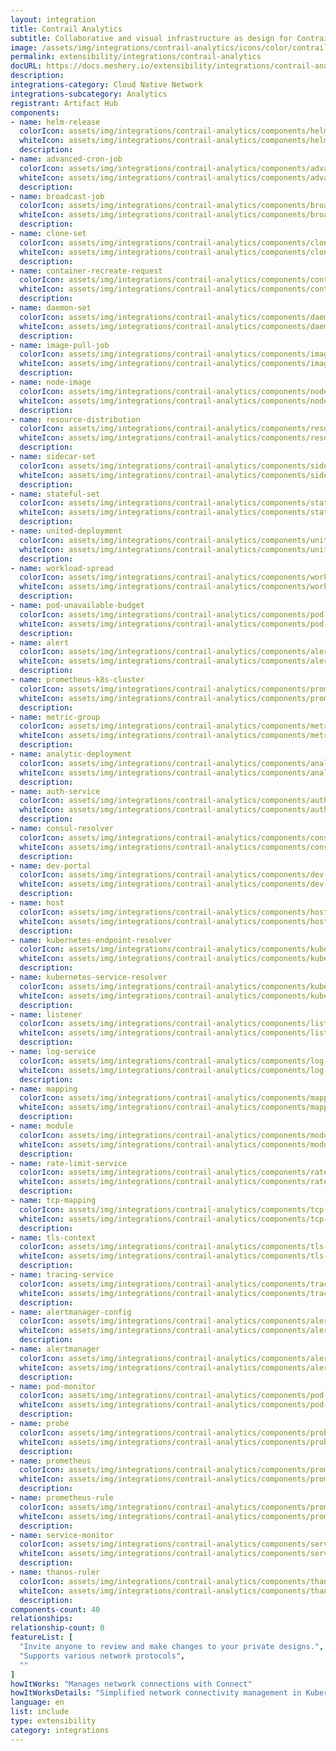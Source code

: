 ```yaml
---
layout: integration
title: Contrail Analytics
subtitle: Collaborative and visual infrastructure as design for Contrail Analytics
image: /assets/img/integrations/contrail-analytics/icons/color/contrail-analytics-color.svg
permalink: extensibility/integrations/contrail-analytics
docURL: https://docs.meshery.io/extensibility/integrations/contrail-analytics
description: 
integrations-category: Cloud Native Network
integrations-subcategory: Analytics
registrant: Artifact Hub
components: 
- name: helm-release
  colorIcon: assets/img/integrations/contrail-analytics/components/helm-release/icons/color/helm-release-color.svg
  whiteIcon: assets/img/integrations/contrail-analytics/components/helm-release/icons/white/helm-release-white.svg
  description: 
- name: advanced-cron-job
  colorIcon: assets/img/integrations/contrail-analytics/components/advanced-cron-job/icons/color/advanced-cron-job-color.svg
  whiteIcon: assets/img/integrations/contrail-analytics/components/advanced-cron-job/icons/white/advanced-cron-job-white.svg
  description: 
- name: broadcast-job
  colorIcon: assets/img/integrations/contrail-analytics/components/broadcast-job/icons/color/broadcast-job-color.svg
  whiteIcon: assets/img/integrations/contrail-analytics/components/broadcast-job/icons/white/broadcast-job-white.svg
  description: 
- name: clone-set
  colorIcon: assets/img/integrations/contrail-analytics/components/clone-set/icons/color/clone-set-color.svg
  whiteIcon: assets/img/integrations/contrail-analytics/components/clone-set/icons/white/clone-set-white.svg
  description: 
- name: container-recreate-request
  colorIcon: assets/img/integrations/contrail-analytics/components/container-recreate-request/icons/color/container-recreate-request-color.svg
  whiteIcon: assets/img/integrations/contrail-analytics/components/container-recreate-request/icons/white/container-recreate-request-white.svg
  description: 
- name: daemon-set
  colorIcon: assets/img/integrations/contrail-analytics/components/daemon-set/icons/color/daemon-set-color.svg
  whiteIcon: assets/img/integrations/contrail-analytics/components/daemon-set/icons/white/daemon-set-white.svg
  description: 
- name: image-pull-job
  colorIcon: assets/img/integrations/contrail-analytics/components/image-pull-job/icons/color/image-pull-job-color.svg
  whiteIcon: assets/img/integrations/contrail-analytics/components/image-pull-job/icons/white/image-pull-job-white.svg
  description: 
- name: node-image
  colorIcon: assets/img/integrations/contrail-analytics/components/node-image/icons/color/node-image-color.svg
  whiteIcon: assets/img/integrations/contrail-analytics/components/node-image/icons/white/node-image-white.svg
  description: 
- name: resource-distribution
  colorIcon: assets/img/integrations/contrail-analytics/components/resource-distribution/icons/color/resource-distribution-color.svg
  whiteIcon: assets/img/integrations/contrail-analytics/components/resource-distribution/icons/white/resource-distribution-white.svg
  description: 
- name: sidecar-set
  colorIcon: assets/img/integrations/contrail-analytics/components/sidecar-set/icons/color/sidecar-set-color.svg
  whiteIcon: assets/img/integrations/contrail-analytics/components/sidecar-set/icons/white/sidecar-set-white.svg
  description: 
- name: stateful-set
  colorIcon: assets/img/integrations/contrail-analytics/components/stateful-set/icons/color/stateful-set-color.svg
  whiteIcon: assets/img/integrations/contrail-analytics/components/stateful-set/icons/white/stateful-set-white.svg
  description: 
- name: united-deployment
  colorIcon: assets/img/integrations/contrail-analytics/components/united-deployment/icons/color/united-deployment-color.svg
  whiteIcon: assets/img/integrations/contrail-analytics/components/united-deployment/icons/white/united-deployment-white.svg
  description: 
- name: workload-spread
  colorIcon: assets/img/integrations/contrail-analytics/components/workload-spread/icons/color/workload-spread-color.svg
  whiteIcon: assets/img/integrations/contrail-analytics/components/workload-spread/icons/white/workload-spread-white.svg
  description: 
- name: pod-unavailable-budget
  colorIcon: assets/img/integrations/contrail-analytics/components/pod-unavailable-budget/icons/color/pod-unavailable-budget-color.svg
  whiteIcon: assets/img/integrations/contrail-analytics/components/pod-unavailable-budget/icons/white/pod-unavailable-budget-white.svg
  description: 
- name: alert
  colorIcon: assets/img/integrations/contrail-analytics/components/alert/icons/color/alert-color.svg
  whiteIcon: assets/img/integrations/contrail-analytics/components/alert/icons/white/alert-white.svg
  description: 
- name: prometheus-k8s-cluster
  colorIcon: assets/img/integrations/contrail-analytics/components/prometheus-k8s-cluster/icons/color/prometheus-k8s-cluster-color.svg
  whiteIcon: assets/img/integrations/contrail-analytics/components/prometheus-k8s-cluster/icons/white/prometheus-k8s-cluster-white.svg
  description: 
- name: metric-group
  colorIcon: assets/img/integrations/contrail-analytics/components/metric-group/icons/color/metric-group-color.svg
  whiteIcon: assets/img/integrations/contrail-analytics/components/metric-group/icons/white/metric-group-white.svg
  description: 
- name: analytic-deployment
  colorIcon: assets/img/integrations/contrail-analytics/components/analytic-deployment/icons/color/analytic-deployment-color.svg
  whiteIcon: assets/img/integrations/contrail-analytics/components/analytic-deployment/icons/white/analytic-deployment-white.svg
  description: 
- name: auth-service
  colorIcon: assets/img/integrations/contrail-analytics/components/auth-service/icons/color/auth-service-color.svg
  whiteIcon: assets/img/integrations/contrail-analytics/components/auth-service/icons/white/auth-service-white.svg
  description: 
- name: consul-resolver
  colorIcon: assets/img/integrations/contrail-analytics/components/consul-resolver/icons/color/consul-resolver-color.svg
  whiteIcon: assets/img/integrations/contrail-analytics/components/consul-resolver/icons/white/consul-resolver-white.svg
  description: 
- name: dev-portal
  colorIcon: assets/img/integrations/contrail-analytics/components/dev-portal/icons/color/dev-portal-color.svg
  whiteIcon: assets/img/integrations/contrail-analytics/components/dev-portal/icons/white/dev-portal-white.svg
  description: 
- name: host
  colorIcon: assets/img/integrations/contrail-analytics/components/host/icons/color/host-color.svg
  whiteIcon: assets/img/integrations/contrail-analytics/components/host/icons/white/host-white.svg
  description: 
- name: kubernetes-endpoint-resolver
  colorIcon: assets/img/integrations/contrail-analytics/components/kubernetes-endpoint-resolver/icons/color/kubernetes-endpoint-resolver-color.svg
  whiteIcon: assets/img/integrations/contrail-analytics/components/kubernetes-endpoint-resolver/icons/white/kubernetes-endpoint-resolver-white.svg
  description: 
- name: kubernetes-service-resolver
  colorIcon: assets/img/integrations/contrail-analytics/components/kubernetes-service-resolver/icons/color/kubernetes-service-resolver-color.svg
  whiteIcon: assets/img/integrations/contrail-analytics/components/kubernetes-service-resolver/icons/white/kubernetes-service-resolver-white.svg
  description: 
- name: listener
  colorIcon: assets/img/integrations/contrail-analytics/components/listener/icons/color/listener-color.svg
  whiteIcon: assets/img/integrations/contrail-analytics/components/listener/icons/white/listener-white.svg
  description: 
- name: log-service
  colorIcon: assets/img/integrations/contrail-analytics/components/log-service/icons/color/log-service-color.svg
  whiteIcon: assets/img/integrations/contrail-analytics/components/log-service/icons/white/log-service-white.svg
  description: 
- name: mapping
  colorIcon: assets/img/integrations/contrail-analytics/components/mapping/icons/color/mapping-color.svg
  whiteIcon: assets/img/integrations/contrail-analytics/components/mapping/icons/white/mapping-white.svg
  description: 
- name: module
  colorIcon: assets/img/integrations/contrail-analytics/components/module/icons/color/module-color.svg
  whiteIcon: assets/img/integrations/contrail-analytics/components/module/icons/white/module-white.svg
  description: 
- name: rate-limit-service
  colorIcon: assets/img/integrations/contrail-analytics/components/rate-limit-service/icons/color/rate-limit-service-color.svg
  whiteIcon: assets/img/integrations/contrail-analytics/components/rate-limit-service/icons/white/rate-limit-service-white.svg
  description: 
- name: tcp-mapping
  colorIcon: assets/img/integrations/contrail-analytics/components/tcp-mapping/icons/color/tcp-mapping-color.svg
  whiteIcon: assets/img/integrations/contrail-analytics/components/tcp-mapping/icons/white/tcp-mapping-white.svg
  description: 
- name: tls-context
  colorIcon: assets/img/integrations/contrail-analytics/components/tls-context/icons/color/tls-context-color.svg
  whiteIcon: assets/img/integrations/contrail-analytics/components/tls-context/icons/white/tls-context-white.svg
  description: 
- name: tracing-service
  colorIcon: assets/img/integrations/contrail-analytics/components/tracing-service/icons/color/tracing-service-color.svg
  whiteIcon: assets/img/integrations/contrail-analytics/components/tracing-service/icons/white/tracing-service-white.svg
  description: 
- name: alertmanager-config
  colorIcon: assets/img/integrations/contrail-analytics/components/alertmanager-config/icons/color/alertmanager-config-color.svg
  whiteIcon: assets/img/integrations/contrail-analytics/components/alertmanager-config/icons/white/alertmanager-config-white.svg
  description: 
- name: alertmanager
  colorIcon: assets/img/integrations/contrail-analytics/components/alertmanager/icons/color/alertmanager-color.svg
  whiteIcon: assets/img/integrations/contrail-analytics/components/alertmanager/icons/white/alertmanager-white.svg
  description: 
- name: pod-monitor
  colorIcon: assets/img/integrations/contrail-analytics/components/pod-monitor/icons/color/pod-monitor-color.svg
  whiteIcon: assets/img/integrations/contrail-analytics/components/pod-monitor/icons/white/pod-monitor-white.svg
  description: 
- name: probe
  colorIcon: assets/img/integrations/contrail-analytics/components/probe/icons/color/probe-color.svg
  whiteIcon: assets/img/integrations/contrail-analytics/components/probe/icons/white/probe-white.svg
  description: 
- name: prometheus
  colorIcon: assets/img/integrations/contrail-analytics/components/prometheus/icons/color/prometheus-color.svg
  whiteIcon: assets/img/integrations/contrail-analytics/components/prometheus/icons/white/prometheus-white.svg
  description: 
- name: prometheus-rule
  colorIcon: assets/img/integrations/contrail-analytics/components/prometheus-rule/icons/color/prometheus-rule-color.svg
  whiteIcon: assets/img/integrations/contrail-analytics/components/prometheus-rule/icons/white/prometheus-rule-white.svg
  description: 
- name: service-monitor
  colorIcon: assets/img/integrations/contrail-analytics/components/service-monitor/icons/color/service-monitor-color.svg
  whiteIcon: assets/img/integrations/contrail-analytics/components/service-monitor/icons/white/service-monitor-white.svg
  description: 
- name: thanos-ruler
  colorIcon: assets/img/integrations/contrail-analytics/components/thanos-ruler/icons/color/thanos-ruler-color.svg
  whiteIcon: assets/img/integrations/contrail-analytics/components/thanos-ruler/icons/white/thanos-ruler-white.svg
  description: 
components-count: 40
relationships: 
relationship-count: 0
featureList: [
  "Invite anyone to review and make changes to your private designs.",
  "Supports various network protocols",
  ""
]
howItWorks: "Manages network connections with Connect"
howItWorksDetails: "Simplified network connectivity management in Kubernetes"
language: en
list: include
type: extensibility
category: integrations
---
```

